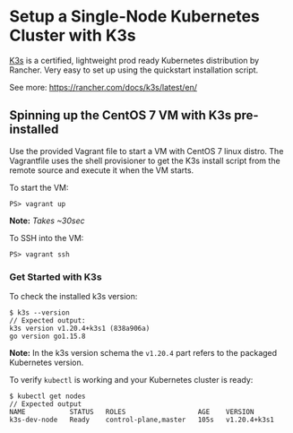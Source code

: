 # Setup a Single-Node Kubernetes Cluster with K3s

[K3s](https://k3s.io/) is a certified, lightweight prod ready Kubernetes distribution by Rancher. Very easy to set up using the quickstart installation script.

See more: https://rancher.com/docs/k3s/latest/en/
     
## Spinning up the CentOS 7 VM with K3s pre-installed

Use the provided Vagrant file to start a VM with CentOS 7 linux distro. The Vagrantfile uses the shell provisioner to get the K3s install script from the remote source and execute it when the VM starts.

To start the VM:
```
PS> vagrant up
```

**Note:** *Takes ~30sec*

To SSH into the VM:
```
PS> vagrant ssh
```

### Get Started with K3s
To check the installed k3s version:
```
$ k3s --version 
// Expected output:
k3s version v1.20.4+k3s1 (838a906a)
go version go1.15.8
```

**Note:** In the k3s version schema the `v1.20.4` part refers to the packaged Kubernetes version. 

To verify `kubectl` is working and your Kubernetes cluster is ready:
```
$ kubectl get nodes
// Expected output
NAME           STATUS   ROLES                  AGE    VERSION
k3s-dev-node   Ready    control-plane,master   105s   v1.20.4+k3s1
```
